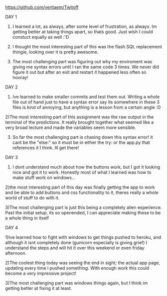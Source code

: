 https://github.com/veritaem/Twitoff


DAY 1

1) I learned a lot, as always, after some level of frustration, as always.  Im getting better at taking things apart, so thats good.  Just wish I could constuct equally as well :'D

2) I thought the most interesting part of this was the flash SQL replacement thingie, looking over it is pretty awesome.

3) The most challenging part was figuring out why my enviroment was giving me syntax errors until I ran the same code 3 times.  We never did figure it out but after an exit and restart it happened less often so hooray!


DAY 2

1) Ive learned to make smaller commits and test them out.  Writing a whole file out of hand just to have a syntax error say its somewhere in these 3 files is kind of annoying, but anything is a lesson from a certain angle :D 

2)The most interesting part of this assignment was the raw output in the terminal of the predictions.  It really brought together what seemed like a very broad lecture and made the variables seem more sensible.

3) So far the most challenging part is chasing down this syntax error!  it cant be the "else:" so it must be in either the try: or the app.py that references it I think.  Ill get there!


DAY 3

1) I dont understand much about how the buttons work, but I got it looking nice and got it to work.  Honestly most of what I learned was how to make stuff work on windows...

2)the most interesting part of this day was finally getting the app to work and be able to add buttons and css functionality to it, theres really a  whole world of stuff to do with it.

3)The most challenging part is just this being a completely alien experience.  Past the initial setup, its so openended, I can appreciate making these to be a whole thing in itself 


DAY 4

1)Ive learned how to fight with windows to get things pushed to heroku, and although it isnt completely done (gunicorn especially is giving grief)  I understand the steps and will hit it over this weekend or even friday afternoon.

2)The coolest thing today was seeing the end in sight; the actual app page, updating every time i pushed something.  With enough work this could become a very impressive project!

3)The most challenging part was windows things again, but I think im getting better at fixing it at least.

